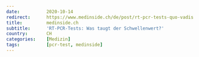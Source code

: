 ```yaml
---
date:          2020-10-14
redirect:      https://www.medinside.ch/de/post/rt-pcr-tests-quo-vadis
title:         medinside.ch
subtitle:      'RT-PCR-Tests: Was taugt der Schwellenwert?'
country:       CH
categories:    [Medizin]
tags:          [pcr-test, medinside]
---
```

